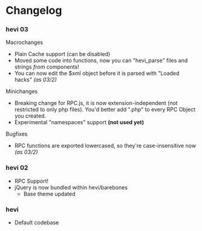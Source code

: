 # Changelog #

### hevi 03 ###

Macrochanges
+ Plain Cache support (can be disabled)
+ Moved some code into functions, now you can "hevi\_parse" files and strings *from* components!
+ You can now edit the $xml object before it is parsed with "Loaded hacks" *(as 03/2)*

Minichanges
+ Breaking change for RPC.js, it is now extension-independent (not restricted to only php files). You'd better add ".php" to every RPC Object you created.
+ Experimental "namespaces" support **(not used yet)**

Bugfixes
+ RPC functions are exported lowercased, so they're case-insensitive now *(as 03/2)*

### hevi 02 ###

+ RPC Support!
+ jQuery is now bundled within hevi/barebones
	+ Base theme updated

### hevi ###

+ Default codebase